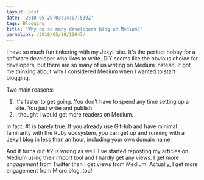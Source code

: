 ```yaml
---
layout: post
date: '2018-05-20T03:14:07.539Z'
tags: Blogging
title: 'Why do so many developers blog on Medium?'
permalink: /2018/05/19/11647/
---
```

I have so much fun tinkering with my Jekyll site. It&#39;s the perfect hobby for a software developer who likes to write. DIY seems like the obvious choice for developers, but there are so many of us writing on Medium instead. It got me thinking about why I considered Medium when I wanted to start blogging.


Two main reasons:

1. It&#39;s faster to get going. You don&#39;t have to spend any time setting up a site. You just write and publish.
2. I thought I would get more readers on Medium.

In fact, #1 is barely true. If you already use GitHub and have minimal familiarity with the Ruby ecosystem, you can get up and running with a Jekyll blog in less than an hour, including your own domain name.

And it turns out #2 is wrong as well. I&#39;ve started reposting my articles on Medium using their import tool and I hardly get any views. I get more *engagement* from Twitter than I get views from Medium. Actually, I get more engagement from Micro.blog, too!
